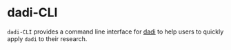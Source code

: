 # dadi-CLI

`dadi-CLI` provides a command line interface for [dadi](https://bitbucket.org/gutenkunstlab/dadi/src/master/) to help users to quickly apply `dadi` to their research.
